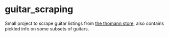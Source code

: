 # guitar_scraping

Small project to scrape guitar listings from [the thomann store](www.thomann.de), also contains pickled info on some subsets of guitars.
